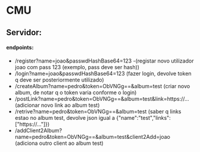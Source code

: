 # CMU

## Servidor:
#### endpoints:
- /register?name=joao&passwdHashBase64=123
 -(registar novo utilizador joao com pass 123 (exemplo, pass deve ser hash))
- /login?name=joao&passwdHashBase64=123                               (fazer login, devolve token q deve ser posteriormente utilizado)
- /createAlbum?name=pedro&token=ObVNGg==&album=test                   (criar novo album, de notar q o token varia conforme o login)
- /postLink?name=pedro&token=ObVNGg==&album=test&link=https://...     (adicionar novo link ao album test)
- /retrive?name=pedro&token=ObVNGg==&album=test                       (saber q links estao no album test, devolve json igual a {"name":"test","links":["https://..."]})
- /addClient2Album?name=pedro&token=ObVNGg==&album=test&client2Add=joao (adiciona outro client ao album test)
